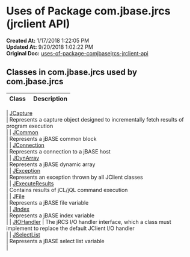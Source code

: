 # Uses of Package com.jbase.jrcs (jrclient API)

**Created At:** 1/17/2018 1:22:05 PM  
**Updated At:** 9/20/2018 1:02:22 PM  
**Original Doc:** [uses-of-package-comjbasejrcs-jrclient-api](https://docs.jbase.com/jrcs/uses-of-package-comjbasejrcs-jrclient-api)  


## Classes in com.jbase.jrcs used by com.jbase.jrcs


| Class<br> |  Description<br> |
| --- | --- |

| [JCapture](./../jcapture-%28jrclient-api%29)<br> | Represents a capture object designed to incrementally fetch results of program execution<br> |
| [JCommon](./../jcommon-%28jrclient-api%29)<br> | Represents a jBASE common block<br> |
| [JConnection](./../jconnection-%28jrclient-api%29)<br> | Represents a connection to a jBASE host<br> |
| [JDynArray](./../jdynarray-%28jrclient---api%29)<br> | Represents a jBASE dynamic array<br> |
| [JException](./../jexception-%28jrclient-api%29)<br> | Represents an exception thrown by all JClient classes<br> |
| [JExecuteResults](./../jexecuteresults-%28jrclient-api%29)<br> | Contains results of jCL/jQL command execution<br> |
| [JFile](./../jfile-%28jrclient-api%29)<br> | Represents a jBASE file variable<br> |
| [JIndex](./../jindex-%28jrclient-api%29)<br> | Represents a jBASE index variable<br> |
| [JIOHandler](./../jiohandler-%28jrclient-api%29) | The jRCS I/O handler interface, which a class must implement to replace the default JClient I/O handler<br> |
| [JSelectList](./../jselectlist-%28jrclient---api%29)<br> | Represents a jBASE select list variable<br> |

